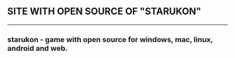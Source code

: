 ## SITE WITH OPEN SOURCE OF "STARUKON"
* * *
### starukon - game with open source for windows, mac, linux, android and web.
